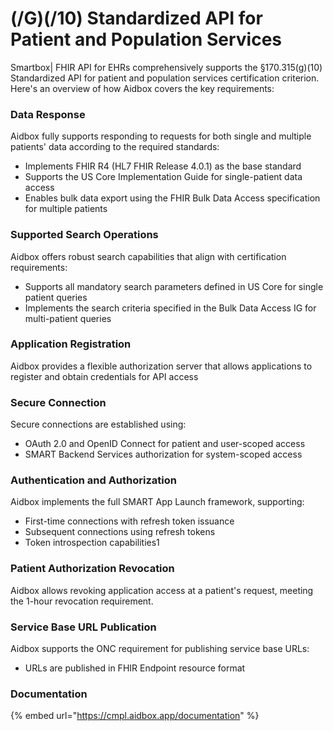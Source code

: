 # (/G)(/10) Standardized API for Patient and Population Services

Smartbox| FHIR API for EHRs comprehensively supports the §170.315(g)(10) Standardized API for patient and population services certification criterion. Here's an overview of how Aidbox covers the key requirements:

### Data Response

Aidbox fully supports responding to requests for both single and multiple patients' data according to the required standards:

* Implements FHIR R4 (HL7 FHIR Release 4.0.1) as the base standard
* Supports the US Core Implementation Guide for single-patient data access
* Enables bulk data export using the FHIR Bulk Data Access specification for multiple patients

### Supported Search Operations

Aidbox offers robust search capabilities that align with certification requirements:

* Supports all mandatory search parameters defined in US Core for single patient queries
* Implements the search criteria specified in the Bulk Data Access IG for multi-patient queries

### Application Registration

Aidbox provides a flexible authorization server that allows applications to register and obtain credentials for API access

### Secure Connection

Secure connections are established using:

* OAuth 2.0 and OpenID Connect for patient and user-scoped access
* SMART Backend Services authorization for system-scoped access

### Authentication and Authorization

Aidbox implements the full SMART App Launch framework, supporting:

* First-time connections with refresh token issuance
* Subsequent connections using refresh tokens
* Token introspection capabilities1

### Patient Authorization Revocation

Aidbox allows revoking application access at a patient's request, meeting the 1-hour revocation requirement.

### Service Base URL Publication

Aidbox supports the ONC requirement for publishing service base URLs:

* URLs are published in FHIR Endpoint resource format

### Documentation

{% embed url="https://cmpl.aidbox.app/documentation" %}

